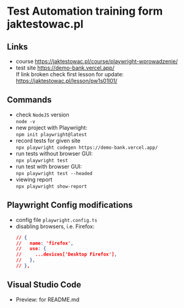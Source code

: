 # Test Automation training form jaktestowac.pl


## Links
- course https://jaktestowac.pl/course/playwright-wprowadzenie/
- test site
https://demo-bank.vercel.app/  
If link broken check first lesson for update:
https://jaktestowac.pl/lesson/pw1s01l01/


## Commands
- check `NodeJS` version    
`node -v`
- new project with Playwright:  
`npm init playwright@latest`
- record tests for given site  
`npx playwright codegen https://demo-bank.vercel.app/`
- run tests without browser GUI:  
`npx playwright test`
- run test with browser GUI:  
`npx playwright test --headed`
- viewing report  
`npx playwright show-report`


## Playwright Config modifications
- config file `playwright.config.ts`
- disabling browsers, i.e. Firefox:
    ```json
    // {
    //   name: 'firefox',
    //   use: {
    //     ...devices['Desktop Firefox'],
    //   },
    // },
    ```


## Visual Studio Code
- Preview: for README.md